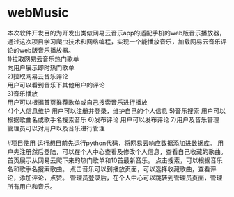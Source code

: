 ﻿# webMusic

本次软件开发目的为开发出类似网易云音乐app的适配手机的web版音乐播放器，通过这次项目学习爬虫技术和网络编程，实现一个能播放音乐，加载网易云音乐评论的web版音乐播放器。  
1)拉取网易云音乐热门歌单  
  向用户展示即时热门歌单  
2)拉取网易云音乐评论  
  用户可以看到音乐下其他用户的评论  
3)音乐播放  
  用户可以根据首页推荐歌单或自己搜索音乐进行播放  
4)个人信息维护
  用户可以注册并登录，维护自己的个人信息
5)音乐搜索
  用户可以根据歌曲名或歌手名搜索音乐
6)发布评论
  用户可以发布评论
7)用户及音乐管理
  管理员可以对用户以及音乐进行管理
  

#项目使用
运行想目前先运行python代码，将网易云响应数据添加进数据库。
用户先注册然后登陆，可以在个人中心查看及修改个人信息，查看自己收藏的歌曲。
首页展示从网易云爬下来的热门歌单和10首最新音乐。
点击搜索，可以根据音乐名和歌手名搜索歌曲。
点击音乐可以到播放页面，可以选择收藏歌曲，查看评论，添加评论，点赞。
管理员登录后，在个人中心可以跳转到管理员页面，管理所有用户和音乐。

